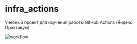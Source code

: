 # infra_actions
Учебный проект для изучения работы GitHub Actions (Яндекс Практикум)


![workflow](https://github.com/MariaMikhanoshina/infra_actions/actions/workflows/main.yml/badge.svg)
